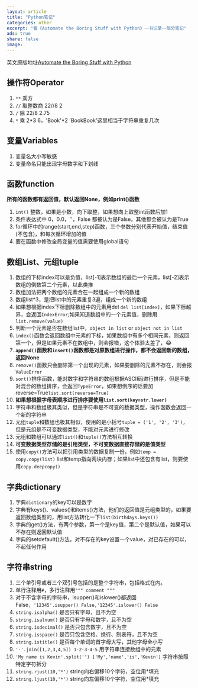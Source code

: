 ```yaml
---
layout: article
title: "Python笔记"
categories: other
excerpt: "看《Automate the Boring Stuff with Python》一书记录一部分笔记"
ads: true
share: false
image:
---
```


英文原版地址[Automate the Boring Stuff with Python](https://automatetheboringstuff.com)

## 操作符Operator

1. `**` 乘方
2. `//` 取整数商 22//8 2
3. `/` 除  22/8 2.75
4. `*` 乘 2*3 6，'Book'\*2 'BookBook'这里相当于字符串重复几次

## 变量Variables

1. 变量名大小写敏感
2. 变量命名只能出现字母数字和下划线

## 函数function

**所有的函数都有返回值，默认返回None，例如print()函数**

1. `int()` 整数，如果是小数，向下取整，如果想向上取整int函数后加1
2. 条件表达式中 0，0.0，''，False 都被认为是False，其他都会被认为是True
3. for循环中的range(start,end,step)函数，三个参数分别代表开始值，结束值(不包含)，和每次循环增加的值
4. 要在函数中修改全局变量的值需要使用global语句

## 数组List、元组tuple

1. 数组的下标index可以是负值，list[-1]表示数组的最后一个元素，list[-2]表示数组的倒数第二个元素，以此类推
2. 数组加法把两个数组的元素合在一起组成一个新的数组
3. 数组list*3，是把list中的元素重复3遍，组成一个新的数组
4. 如果想根据index下标删除数组中的元素用del `del list[index]`，如果下标越界，会返回`IndexError`;如果知道数组中的一个元素值，删除用`list.remove(value)`
5. 判断一个元素是否在数组list中，`object in list` or `object not in list`
6. `index()`函数会返回数组中元素的下标，如果数组中有多个相同元素，则返回第一个，但是如果元素不在数组中，则会报错，这个体验太差了，😂
7. **`append()`函数和`insert()`函数都是对原数组进行操作，都不会返回新的数组，返回None**
8. `remove()`函数只会删除第一个出现的元素，如果要删除的元素不存在，则会报`ValueError`
9. `sort()`排序函数，能对数字和字符串的数组根据ASCII码进行排序，但是不能对混合的数组排序，会返回`TypeError`，如果想倒序的话要加reverse=True`list.sort(reverse=True)`
10. **如果想根据字母表顺序进行排序要使用`list.sort(key=str.lower)`**
11. 字符串和数组极其类似，但是字符串是不可变的数据类型，操作函数会返回一个新的字符串
12. 元组`tuple`和数组也极其相似，使用的是小括号`tuple = ('1', '2', '3')`，但是元组是不可变数据类型，不能对元素进行修改
13. 元组和数组可以通过`list()`和`tuple()`方法相互转换
14. **可变数据类型存储的是引用类型，不可变数据直接存储的是值类型**
15. 使用`copy()`方法可以把引用类型的数据复制一份，例如`temp = copy.copy(list)` list和temp指向两块内存；如果list中还包含有list，则要使用`copy.deepcopy()`

## 字典dictionary

1. 字典`dictionary`的key可以是数字
2. 字典有keys()、values()和items()方法，他们的返回值是元组类型的，如果要返回数组类型的，用list方法转化一下`list(birthdays.keys())`
3. 字典的get()方法，有两个参数，第一个是key值，第二个是默认值，如果可以不存在则返回默认值
4. 字典的setdefault()方法，对不存在的key设置一个value，对已存在的可以，不起任何作用

## 字符串string

1. 三个单引号或者三个双引号包括的是整个字符串，包括格式在内。
2. 单行注释用`#`，多行注释用`""" comment """`
3. 对于不含字母的字符串，isupper()和islower()都返回False，`'12345'.isupper() False,'12345'.islower() False`
4. `string.isalpha()` 是否只有字母，且不为空
5. `string.isalnum()` 是否只有字母和数字，且不为空
6. `string.isdecimal()` 是否只包含数字，且不为空
7. `string.isspace()` 是否只包含空格、换行、制表符，且不为空
8. `string.istitle()` 是否每个单词的首字母大写，其他字母全小写
9. `'-'.join([1,2,3,4,5]) 1-2-3-4-5` 用字符串连接数组中的元素
10. `'My name is Kevin'.split('') ['My','name','is','Kevin']` 字符串按照特定字符拆分
11. `string.rjust(10,'*')` string向右偏移10个字符，空位用*填充
12. `string.ljust(10,'*')` string向左偏移10个字符，空位用*填充